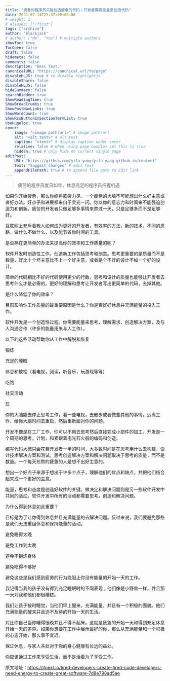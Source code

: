 ```yaml
---
title: "疲惫的程序员只能创造疲惫的代码；开发者需要能量来创造代码"
date: 2021-07-14T22:37:00+08:00
# weight: 1
# aliases: ["/first"]
tags: ["archive"]
author: "blackjack"
# author: ["Me", "You"] # multiple authors
showToc: true
TocOpen: false
draft: false
hidemeta: false
comments: false
description: "Desc Text."
canonicalURL: "https://canonical.url/to/page"
disableHLJS: true # to disable highlightjs
disableShare: false
disableHLJS: false
hideSummary: false
searchHidden: true
ShowReadingTime: true
ShowBreadCrumbs: true
ShowPostNavLinks: true
ShowWordCount: true
ShowRssButtonInSectionTermList: true
UseHugoToc: true
cover:
    image: "<image path/url>" # image path/url
    alt: "<alt text>" # alt text
    caption: "<text>" # display caption under cover
    relative: false # when using page bundles set this to true
    hidden: true # only hide on current single page
editPost:
    URL: "https://github.com/yifu-yang/yifu-yang.github.io/content"
    Text: "Suggest Changes" # edit text
    appendFilePath: true # to append file path to Edit link
---
```

>疲劳的程序员度日如年，休息充足的程序员把握机遇


如果你开始疲惫，那么你终将筋疲力尽。一个疲惫的大脑不可能想出什么好主意或者好办法。好点子和进展都来自于灵光一闪。你以你的意志力和时间来不能强迫创造力和创新。疲劳的开发者只做足够多事情来熬过一天，只是足够多而不是足够好。


互联网上充斥着教人如何成为更好的开发者，有效率的方法，新的技术，不同的思路，做什么不做什么，以及能节省你时间的工具。



是否存在更简单的办法来提高你的效率和工作质量的呢？



软件开发时创造性工作。创造新工作包括思考和创意。思考更重要的是质量而不是数量，好比十个坏主意比不上一个好主意，或者是个不好的设计不如一个好的设计。



简单的代码相比不好的代码使用更少的行数，思考和设计的质量也能够让开发者去思考什么才是必需的。更好的理解和思考让开发者写出更简单的代码，去掉其他。



是什么降低了你的效率？



目前影响你工作质量的最重要原因是什么？你是否好好休息并充满能量的投入工作。



软件开发是一个创造性过程。你需要能量来思考，理解需求，创造解决方案，及与人沟通合作（许多的能量用来与人工作）。



以下的这些活动帮助你从工作中解脱和恢复



锻炼

充足的睡眠

休息和放松（看电视，阅读，听音乐，玩游戏等等）

吃饱

社交活动

玩



你的大脑能去停止思考工作，看一些电视，去散步或者做些其他的事情，远离工作，给你大脑时间去重启，然后重新面对你的问题。



开发不像是在工厂工作，你可以不用去思考然后直接完成小部件的加工。开发是一个周期的思考，计划，和紧跟着电光石火般的编码和创造。



编写代码大概只会花费开发者一半的时间，大多数时间是在思考用什么去构建，设计技术解决方案和测试。思考创造解决方案和解决问题取决于思考的质量，而不是数量。一个每天煎熬的疲惫的人是想不出好主意的。



想出一个好点子来源于想出于许多个点子，理解他们的优点和缺点，并把他们结合起来成一个更好的主意。



能量，思考和态度是创造好软件的关键。做决定和解决问题则是另一些软件开发中共同的活动。软件开发中所有的活动都需要思考，创造和解决问题。



为什么得到休息如此重要？



目标是为了让你得到休息并且充满能量的去解决问题。反过来说，我们要避免那些是我们无法重组休息和保持能量的活动。



避免睡得太晚

避免工作到太晚

避免不锻炼身体

避免吃得不够好



避免这些是我们感到疲劳的行为能阻止你没有能量的开始一天的工作。



我记得当我的孩子没有得到充足睡眠时的不同表现；他们像是小野兽一样，并且那一天对我和他们都很糟糕。



我们让孩子按时睡觉，当他们早上醒来，充满能量，并且有一个积极的面貌。他们充满能量的醒来并且迫不及待的开始一天的生活。



对比你自己当你睡得很晚并且不得不起床。这就是疲惫的开始一天和得到充足休息开始一天的差异。如果你想要在工作中展示最好的你，那么从充满能量和一个积极的心态开始，那么事不宜迟。



保证休息，与家人共处对于你的身心健康有长远的益处。



你应该通过工作来享受生活，而不是活着为了享受工作。

原文地址：https://itnext.io/tired-developers-create-tired-code-developers-need-energy-to-create-great-software-7d8e798ad5ae